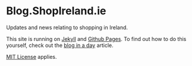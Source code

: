 Blog.ShopIreland.ie
======

Updates and news relating to shopping in Ireland.

This site is running on [Jekyll](http://jekyllrb.org) and [Github Pages](http://pages.github.com). To find out how to do this yourself, check out the [blog in a day](http://hop.ie/blog/blog-in-a-day-1) article.

[MIT License](http://en.wikipedia.org/wiki/MIT_License) applies.